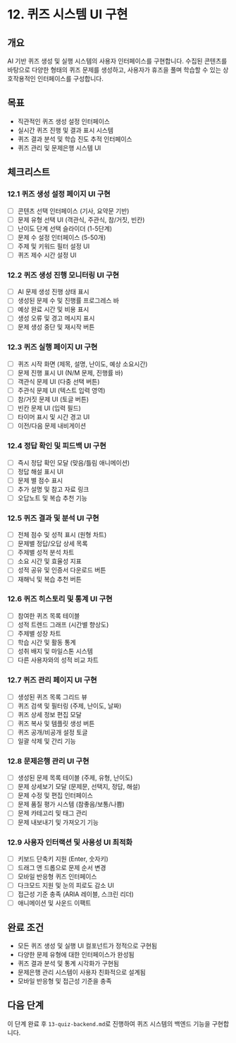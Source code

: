 # 12. 퀴즈 시스템 UI 구현

## 개요
AI 기반 퀴즈 생성 및 실행 시스템의 사용자 인터페이스를 구현합니다. 수집된 콘텐츠를 바탕으로 다양한 형태의 퀴즈 문제를 생성하고, 사용자가 휴즈을 풀며 학습할 수 있는 상호작용적인 인터페이스를 구성합니다.

## 목표
- 직관적인 퀴즈 생성 설정 인터페이스
- 실시간 퀴즈 진행 및 결과 표시 시스템
- 퀴즈 결과 분석 및 학습 진도 추적 인터페이스
- 퀴즈 관리 및 문제은행 시스템 UI

## 체크리스트

### 12.1 퀴즈 생성 설정 페이지 UI 구현
- [ ] 콘텐츠 선택 인터페이스 (기사, 요약문 기반)
- [ ] 문제 유형 선택 UI (객관식, 주관식, 참/거짓, 빈칸)
- [ ] 난이도 단계 선택 슬라이더 (1-5단계)
- [ ] 문제 수 설정 인터페이스 (5-50개)
- [ ] 주제 및 키워드 필터 설정 UI
- [ ] 퀴즈 제수 시간 설정 UI

### 12.2 퀴즈 생성 진행 모니터링 UI 구현
- [ ] AI 문제 생성 진행 상태 표시
- [ ] 생성된 문제 수 및 진행률 프로그레스 바
- [ ] 예상 완료 시간 및 비용 표시
- [ ] 생성 오류 및 경고 메시지 표시
- [ ] 문제 생성 중단 및 재시작 버튼

### 12.3 퀴즈 실행 페이지 UI 구현
- [ ] 퀴즈 시작 화면 (제목, 설명, 난이도, 예상 소요시간)
- [ ] 문제 진행 표시 UI (N/M 문제, 진행률 바)
- [ ] 객관식 문제 UI (다중 선택 버튼)
- [ ] 주관식 문제 UI (텍스트 입력 영역)
- [ ] 참/거짓 문제 UI (토글 버튼)
- [ ] 빈칸 문제 UI (입력 필드)
- [ ] 타이머 표시 및 시간 경고 UI
- [ ] 이전/다음 문제 내비게이션

### 12.4 정답 확인 및 피드백 UI 구현
- [ ] 즉시 정답 확인 모달 (맞음/틀림 애니메이션)
- [ ] 정답 해설 표시 UI
- [ ] 문제 별 점수 표시
- [ ] 추가 설명 및 참고 자료 링크
- [ ] 오답노트 및 복습 추천 기능

### 12.5 퀴즈 결과 및 분석 UI 구현
- [ ] 전체 점수 및 성적 표시 (원형 차트)
- [ ] 문제별 정답/오답 상세 목록
- [ ] 주제별 성적 분석 차트
- [ ] 소요 시간 및 효율성 지표
- [ ] 성적 공유 및 인증서 다운로드 버튼
- [ ] 재해닉 및 복습 추천 버튼

### 12.6 퀴즈 히스토리 및 통계 UI 구현
- [ ] 참여한 퀴즈 목록 테이블
- [ ] 성적 트렌드 그래프 (시간별 향상도)
- [ ] 주제별 성장 차트
- [ ] 학습 시간 및 활동 통계
- [ ] 성취 배지 및 마일스톤 시스템
- [ ] 다른 사용자와의 성적 비교 차트

### 12.7 퀴즈 관리 페이지 UI 구현
- [ ] 생성된 퀴즈 목록 그리드 뷰
- [ ] 퀴즈 검색 및 필터링 (주제, 난이도, 날짜)
- [ ] 퀴즈 상세 정보 편집 모달
- [ ] 퀴즈 복사 및 템플릿 생성 버튼
- [ ] 퀴즈 공개/비공개 설정 토글
- [ ] 일괄 삭제 및 간리 기능

### 12.8 문제은행 관리 UI 구현
- [ ] 생성된 문제 목록 테이블 (주제, 유형, 난이도)
- [ ] 문제 상세보기 모달 (문제문, 선택지, 정답, 해설)
- [ ] 문제 수정 및 편집 인터페이스
- [ ] 문제 품질 평가 시스템 (참좋음/보통/나쁨)
- [ ] 문제 카테고리 및 태그 관리
- [ ] 문제 내보내기 및 가져오기 기능

### 12.9 사용자 인터랙션 및 사용성 UI 최적화
- [ ] 키보드 단축키 지원 (Enter, 숫자키)
- [ ] 드래그 앤 드롭으로 문제 순서 변경
- [ ] 모바일 반응형 퀴즈 인터페이스
- [ ] 다크모드 지원 및 눈의 피로도 감소 UI
- [ ] 접근성 기준 충족 (ARIA 레이블, 스크린 리더)
- [ ] 애니메이션 및 사운드 이팩트

## 완료 조건
- 모든 퀴즈 생성 및 실행 UI 컬포넌트가 정적으로 구현됨
- 다양한 문제 유형에 대한 인터페이스가 완성됨
- 퀴즈 결과 분석 및 통계 시각화가 구현됨
- 문제은행 관리 시스템이 사용자 친화적으로 설계됨
- 모바일 반응형 및 접근성 기준을 충족

## 다음 단계
이 단계 완료 후 `13-quiz-backend.md`로 진행하여 퀴즈 시스템의 백엔드 기능을 구현합니다.